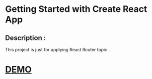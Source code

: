 # Getting Started with Create React App

## Description : 
This project is just for applying React Router topic .

# [DEMO](https://mohamdhaji.github.io/hotel-react-app/)

